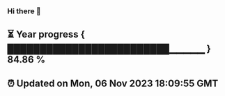 ### Hi there 👋
⏳ Year progress { █████████████████████████▁▁▁▁▁ } 84.86 %
---
⏰ Updated on Mon, 06 Nov 2023 18:09:55 GMT
---
